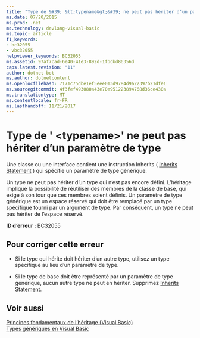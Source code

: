 ```yaml
---
title: "Type de &#39; &lt;typename&gt;&#39; ne peut pas hériter d’un paramètre de type"
ms.date: 07/20/2015
ms.prod: .net
ms.technology: devlang-visual-basic
ms.topic: article
f1_keywords:
- bc32055
- vbc32055
helpviewer_keywords: BC32055
ms.assetid: 97af7cad-6e40-41e3-892d-1fbcbd86356d
caps.latest.revision: "11"
author: dotnet-bot
ms.author: dotnetcontent
ms.openlocfilehash: 7171c75dbe1ef5eee013d9784d9a22397b21dfe1
ms.sourcegitcommit: 4f3fef493080a43e70e951223894768d36ce430a
ms.translationtype: MT
ms.contentlocale: fr-FR
ms.lasthandoff: 11/21/2017
---
```

# <a name="type-39lttypenamegt39-cannot-inherit-from-a-type-parameter"></a>Type de &#39; &lt;typename&gt;&#39; ne peut pas hériter d’un paramètre de type
Une classe ou une interface contient une instruction Inherits ( [Inherits Statement](../../visual-basic/language-reference/statements/inherits-statement.md) ) qui spécifie un paramètre de type générique.  
  
 Un type ne peut pas hériter d’un type qui n’est pas encore défini. L’héritage implique la possibilité de réutiliser des membres de la classe de base, qui exige à son tour que ces membres soient définis. Un paramètre de type générique est un espace réservé qui doit être remplacé par un type spécifique fourni par un argument de type. Par conséquent, un type ne peut pas hériter de l’espace réservé.  
  
 **ID d’erreur :** BC32055  
  
## <a name="to-correct-this-error"></a>Pour corriger cette erreur  
  
-   Si le type qui hérite doit hériter d’un autre type, utilisez un type spécifique au lieu d’un paramètre de type.  
  
-   Si le type de base doit être représenté par un paramètre de type générique, aucun autre type ne peut en hériter. Supprimez [Inherits Statement](../../visual-basic/language-reference/statements/inherits-statement.md).  
  
## <a name="see-also"></a>Voir aussi  
 [Principes fondamentaux de l’héritage (Visual Basic)](~/docs/visual-basic/programming-guide/language-features/objects-and-classes/inheritance-basics.md)  
 [Types génériques en Visual Basic](../../visual-basic/programming-guide/language-features/data-types/generic-types.md)
